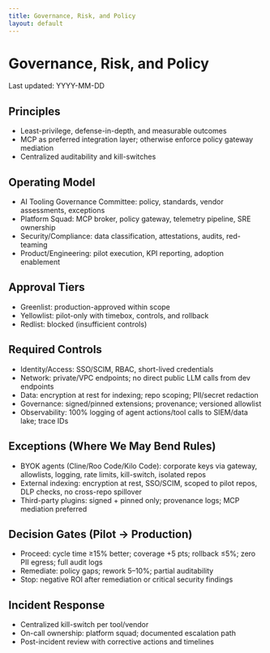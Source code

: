 ```yaml
---
title: Governance, Risk, and Policy
layout: default
---
```


# Governance, Risk, and Policy

Last updated: YYYY-MM-DD

## Principles
- Least-privilege, defense-in-depth, and measurable outcomes
- MCP as preferred integration layer; otherwise enforce policy gateway mediation
- Centralized auditability and kill-switches

## Operating Model
- AI Tooling Governance Committee: policy, standards, vendor assessments, exceptions
- Platform Squad: MCP broker, policy gateway, telemetry pipeline, SRE ownership
- Security/Compliance: data classification, attestations, audits, red-teaming
- Product/Engineering: pilot execution, KPI reporting, adoption enablement

## Approval Tiers
- Greenlist: production-approved within scope
- Yellowlist: pilot-only with timebox, controls, and rollback
- Redlist: blocked (insufficient controls)

## Required Controls
- Identity/Access: SSO/SCIM, RBAC, short-lived credentials
- Network: private/VPC endpoints; no direct public LLM calls from dev endpoints
- Data: encryption at rest for indexing; repo scoping; PII/secret redaction
- Governance: signed/pinned extensions; provenance; versioned allowlist
- Observability: 100% logging of agent actions/tool calls to SIEM/data lake; trace IDs

## Exceptions (Where We May Bend Rules)
- BYOK agents (Cline/Roo Code/Kilo Code): corporate keys via gateway, allowlists, logging, rate limits, kill-switch, isolated repos
- External indexing: encryption at rest, SSO/SCIM, scoped to pilot repos, DLP checks, no cross-repo spillover
- Third-party plugins: signed + pinned only; provenance logs; MCP mediation preferred

## Decision Gates (Pilot → Production)
- Proceed: cycle time ≥15% better; coverage +5 pts; rollback ≤5%; zero PII egress; full audit logs
- Remediate: policy gaps; rework 5–10%; partial auditability
- Stop: negative ROI after remediation or critical security findings

## Incident Response
- Centralized kill-switch per tool/vendor
- On-call ownership: platform squad; documented escalation path
- Post-incident review with corrective actions and timelines
